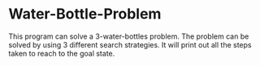 # Water-Bottle-Problem
This program can solve a 3-water-bottles problem. The problem can be solved by using 3 different search strategies. It will print out all the steps taken to reach to the goal state.
